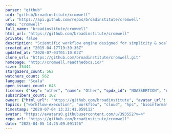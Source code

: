 ```yaml
---
parser: "github"
uid: "github/broadinstitute/cromwell"
url: "https://api.github.com/repos/broadinstitute/cromwell"
name: "cromwell"
full_name: "broadinstitute/cromwell"
html_url: "https://github.com/broadinstitute/cromwell"
private: false
description: "Scientific workflow engine designed for simplicity & scalability. Trivially transition between one off use cases to massive scale production environments"
created_at: "2015-04-17T19:39:36Z"
updated_at: "2020-07-03T01:10:02Z"
clone_url: "https://github.com/broadinstitute/cromwell.git"
homepage: "http://cromwell.readthedocs.io/"
size: 35444
stargazers_count: 562
watchers_count: 562
language: "Scala"
open_issues_count: 643
license: {"key": "other", "name": "Other", "spdx_id": "NOASSERTION", "url": null, "node_id": "MDc6TGljZW5zZTA="}
subscribers_count: 102
owner: {"html_url": "https://github.com/broadinstitute", "avatar_url": "https://avatars0.githubusercontent.com/u/393552?v=4", "login": "broadinstitute", "type": "Organization"}
topics: ["workflow-execution", "workflow", "cloud", "hpc", "bioinformatics", "executor", "scala", "docker", "ga4gh", "containers", "wdl", "workflow-description-language", "cwl", "common-workflow-language", "application"]
timestamp: "2020-07-04 13:22:41.059112"
avatar: "https://avatars0.githubusercontent.com/u/393552?v=4"
repo_url: "https://github.com/broadinstitute/cromwell"
date: "2025-04-05 14:25:09.091126"
---
```

